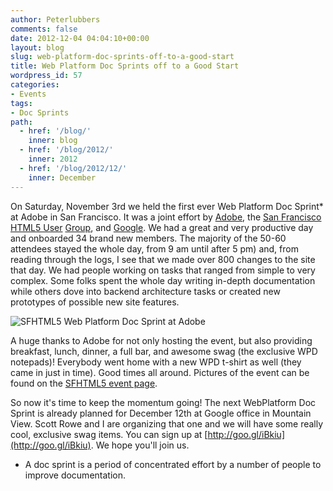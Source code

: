 ```yaml
---
author: Peterlubbers
comments: false
date: 2012-12-04 04:04:10+00:00
layout: blog
slug: web-platform-doc-sprints-off-to-a-good-start
title: Web Platform Doc Sprints off to a Good Start
wordpress_id: 57
categories:
- Events
tags:
- Doc Sprints
path:
  - href: '/blog/'
    inner: blog
  - href: '/blog/2012/'
    inner: 2012
  - href: '/blog/2012/12/'
    inner: December
---
```


On Saturday, November 3rd we held the first ever Web Platform Doc Sprint* at Adobe in San Francisco. It was a joint effort by [Adobe](http://html.adobe.com/), the [San Francisco HTML5 User](http://www.sfhtml5.org/) [Group](http://www.sfhtml5.org/), and [Google](https://developers.google.com/). We had a great and very productive day and onboarded 34 brand new members. The majority of the 50-60 attendees stayed the whole day, from 9 am until after 5 pm) and, from reading through the logs, I see that we made over 800 changes to the site that day. We had people working on tasks that ranged from simple to very complex. Some folks spent the whole day writing in-depth documentation while others dove into backend architecture tasks or created new prototypes of possible new site features. 

![SFHTML5 Web Platform Doc Sprint at Adobe](//static.webplatform.org/blog/2012/12/wpd-docsprint-sight-big-monitors.jpg)

A huge thanks to Adobe for not only hosting the event, but also providing breakfast, lunch, dinner, a full bar, and awesome swag (the exclusive WPD notepads)! Everybody went home with a new WPD t-shirt as well (they came in just in time). Good times all around. Pictures of the event can be found on the [SFHTML5 event page](http://www.sfhtml5.org/events/87609752/).

So now it's time to keep the momentum going! The next WebPlatform Doc Sprint is already planned for December 12th at Google office in Mountain View. Scott Rowe and I are organizing that one and we will have some really cool, exclusive swag items. You can sign up at [http://goo.gl/iBkiu](http://goo.gl/iBkiu). We hope you'll join us.

* A doc sprint is a period of concentrated effort by a number of people to improve documentation.
